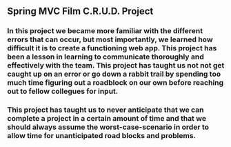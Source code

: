 ## Spring MVC Film C.R.U.D. Project

### In this project we became more familiar with the different errors that can occur, but most importantly, we learned how difficult it is to create a functioning web app. This project has been a lesson in learning to communicate thoroughly and effectively with the team. This project has taught us not not get caught up on an error or go down a rabbit trail by spending too much time figuring out a roadblock on our own before reaching out to fellow collegues for input. 
### This project has taught us to never anticipate that we can complete a project in a certain amount of time and that we should always assume the worst-case-scenario in order to allow time for unanticipated road blocks and problems. 

